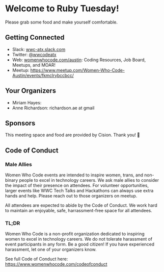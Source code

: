 # Welcome to Ruby Tuesday!
Please grab some food and make yourself comfortable.

## Getting Connected
* Slack: [wwc-atx.slack.com](http://www.wwc-atx.slack.com)
* Twitter: [@wwcodeatx](https://www.twitter.com/wwcodeatx)
* Web: [womenwhocode.com/austin](https://www.womenwhocode.com/austin): Coding Resources, Job Board, Meetups, and MOAR!
* Meetup: https://www.meetup.com/Women-Who-Code-Austin/events/fkmclrybccbcc/

## Your Organizers
* Miriam Hayes:
* Anne Richardson: richardson.ae at gmail

## Sponsors
This meeting space and food are provided by Cision. Thank you! :clap:

## Code of Conduct
### Male Allies
Women Who Code events are intended to inspire women, trans, and non-binary people to excel in technology careers. We ask male allies to consider the impact of their presence on attendees. For volunteer opportunities, larger events like WWC Tech Talks and Hackathons can always use extra hands and help. Please reach out to those organizers on meetup.

All attendees are expected to abide by the Code of Conduct. We work hard to maintain an enjoyable, safe, harrassment-free space for all attendees.

### TL;DR
Women Who Code is a non-profit organization dedicated to inspiring women to excel in technology careers. We do not tolerate harassment of event participants in any form. Be a good citizen! If you have experienced harassment, let one of your organizers know.

See full Code of Conduct here: https://www.womenwhocode.com/codeofconduct
